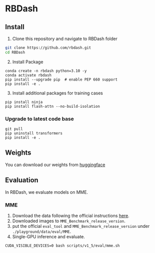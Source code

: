 # RBDash

## Install

1. Clone this repository and navigate to RBDash folder
```bash
git clone https://github.com/rbdash.git
cd RBDash
```

2. Install Package
```Shell
conda create -n rbdash python=3.10 -y
conda activate rbdash
pip install --upgrade pip  # enable PEP 660 support
pip install -e .
```

3. Install additional packages for training cases
```
pip install ninja
pip install flash-attn --no-build-isolation
```

### Upgrade to latest code base

```Shell
git pull
pip uninstall transformers
pip install -e .
```

## Weights
You can download our weights from [huggingface](https://huggingface.co/RBDash-Team/rbdash-v1-13b/tree/main)
## Evaluation
In RBDash, we evaluate models on MME.
### MME

1. Download the data following the official instructions [here](https://github.com/BradyFU/Awesome-Multimodal-Large-Language-Models/tree/Evaluation).
2. Downloaded images to `MME_Benchmark_release_version`.
3. put the official `eval_tool` and `MME_Benchmark_release_version` under `./playground/data/eval/MME`.
4. Single-GPU inference and evaluate.
```Shell
CUDA_VISIBLE_DEVICES=0 bash scripts/v1_5/eval/mme.sh
```
